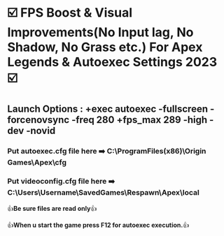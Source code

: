 #  :ballot_box_with_check: FPS Boost & Visual Improvements(No Input lag, No Shadow, No Grass etc.) For Apex Legends & Autoexec Settings  2023 :ballot_box_with_check:


## Launch Options : +exec autoexec -fullscreen -forcenovsync -freq 280 +fps_max 289 -high -dev -novid


### Put autoexec.cfg file here  :arrow_right: C:\ProgramFiles(x86)\Origin Games\Apex\cfg


### Put videoconfig.cfg file here  :arrow_right: C:\Users\Username\SavedGames\Respawn\Apex\local               

:+1:**Be sure files are read only**:+1:

:+1:**When u start the game press F12 for autoexec execution.**:+1:
